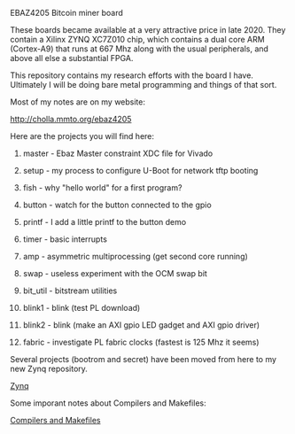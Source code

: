 EBAZ4205 Bitcoin miner board

These boards became available at a very attractive price in late 2020.
They contain a Xilinx ZYNQ XC7Z010 chip, which contains a dual core ARM
(Cortex-A9) that runs at 667 Mhz along with the usual peripherals, and
above all else a substantial FPGA.

This repository contains my research efforts with the board I have.
Ultimately I will be doing bare metal programming and things of
that sort.

Most of my notes are on my website:

http://cholla.mmto.org/ebaz4205

Here are the projects you will find here:

1. master - Ebaz Master constraint XDC file for Vivado

1. setup - my process to configure U-Boot for network tftp booting
1. fish - why "hello world" for a first program?
1. button - watch for the button connected to the gpio
1. printf - I add a little printf to the button demo
1. timer - basic interrupts
1. amp - asymmetric multiprocessing (get second core running)
1. swap - useless experiment with the OCM swap bit

1. bit_util - bitstream utilities
1. blink1 - blink (test PL download)
1. blink2 - blink (make an AXI gpio LED gadget and AXI gpio driver)
1. fabric - investigate PL fabric clocks (fastest is 125 Mhz it seems)

Several projects (bootrom and secret) have been moved from here to
my new Zynq repository.

[Zynq](https://github.com/trebisky/Zynq)

Some imporant notes about Compilers and Makefiles:

[Compilers and Makefiles](Compiler.md)
